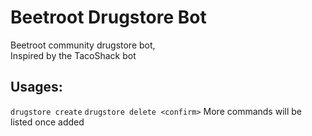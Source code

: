 # Beetroot Drugstore Bot
Beetroot community drugstore bot, <br>
Inspired by the TacoShack bot

## Usages:
``drugstore create``
``drugstore delete <confirm>``
More commands will be listed once added
